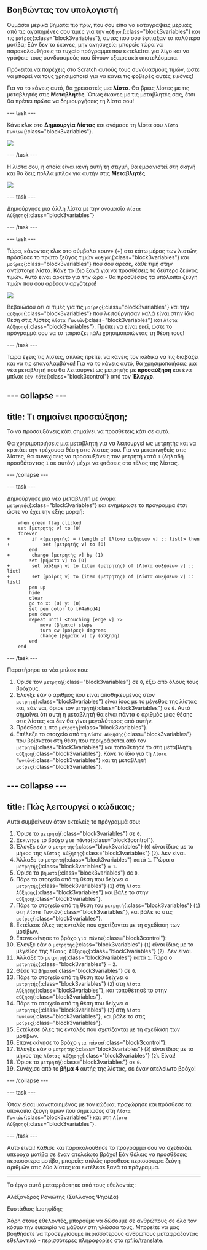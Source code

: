 ## Βοηθώντας τον υπολογιστή

Θυμάσαι μερικά βήματα πιο πριν, που σου είπα να καταγράψεις μερικές από τις αγαπημένες σου τιμές για την `αύξηση`{:class="block3variables"} και τις `μοίρες`{:class="block3variables"}, αυτές που σου έφτιαξαν τα καλύτερα μοτίβα; Εάν δεν το έκανες, μην ανησυχείς: μπορείς τώρα να παρακολουθήσεις το τυχαίο πρόγραμμα που εκτελείται για λίγο και να γράψεις τους συνδυασμούς που δίνουν εξαιρετικά αποτελέσματα.

Πρόκειται να παρέχεις στο Scratch αυτούς τους συνδυασμούς τιμών, ώστε να μπορεί να τους χρησιμοποιεί για να κάνει τις φοβερές αυτές εικόνες!

Για να το κάνεις αυτό, θα χρειαστείς μια **λίστα**. Θα βρεις λίστες με τις μεταβλητές στις **Μεταβλητές**. Όπως έκανες με τις μεταβλητές σας, έτσι θα πρέπει πρώτα να δημιουργήσεις τη λίστα σου!

--- task ---

Κάνε κλικ στο **Δημιουργία Λίστας** και ονόμασε τη λίστα σου `Λίστα Γωνιών`{:class="block3variables"}.

![](images/makeAList.png)

--- /task ---

Η λίστα σου, η οποία είναι κενή αυτή τη στιγμή, θα εμφανιστεί στη σκηνή και θα δεις πολλά μπλοκ για αυτήν στις **Μεταβλητές**.

![](images/listBlocks.png)

--- task ---

Δημιούργησε μια άλλη λίστα με την ονομασία `Λίστα Αύξησης`{:class="block3variables"}

--- /task ---

--- task ---

Τώρα, κάνοντας κλικ στο σύμβολο «συν» (**+**) στο κάτω μέρος των λιστών, πρόσθεσε το πρώτο ζεύγος τιμών `αύξηση`{:class="block3variables"} και `μοίρες`{:class="block3variables"} που σου άρεσε, κάθε τιμή στην αντίστοιχη λίστα. Κάνε το ίδιο ξανά για να προσθέσεις το δεύτερο ζεύγος τιμών. Αυτό είναι αρκετό για την ώρα - θα προσθέσεις τα υπόλοιπα ζεύγη τιμών που σου αρέσουν αργότερα!

![](images/helping2.png)

Βεβαιώσου ότι οι τιμές για τις `μοίρες`{:class="block3variables"} και την `αύξηση`{:class="block3variables"} που λειτούργησαν καλά είναι στην ίδια θέση στις λίστες `Λίστα Γωνιών`{:class="block3variables"} και `Λίστα Αύξησης`{:class="block3variables"}. Πρέπει να είναι εκεί, ώστε το πρόγραμμά σου να τα ταιριάζει πάλι χρησιμοποιώντας τη θέση τους!

--- /task ---

Τώρα έχεις τις λίστες, απλώς πρέπει να κάνεις τον κώδικα να τις διαβάζει και να τις επαναλαμβάνει! Για να το κάνεις αυτό, θα χρησιμοποιήσεις μια νέα μεταβλητή που θα λειτουργεί ως μετρητής με **προσαύξηση** και ένα μπλοκ `εάν τότε`{:class="block3control"} από τον **Έλεγχο**.

--- collapse ---
---
title: Τι σημαίνει προσαύξηση;
---

Το να προσαυξάνεις κάτι σημαίνει να προσθέτεις κάτι σε αυτό.

Θα χρησιμοποιήσεις μια μεταβλητή για να λειτουργεί ως μετρητής και να κρατάει την τρέχουσα θέση στις λίστες σου. Για να μετακινηθείς στις λίστες, θα συνεχίσεις να προσαυξάνεις τον μετρητή κατά `1` (δηλαδή προσθέτοντας `1` σε αυτόν) μέχρι να φτάσεις στο τέλος της λίστας.

--- /collapse ---

--- task ---

Δημιούργησε μια νέα μεταβλητή με όνομα `μετρητής`{:class="block3variables"} και ενημέρωσε το πρόγραμμα έτσι ώστε να έχει την εξής μορφή:

```blocks3
    when green flag clicked
    set [μετρητής v] to [0]
    forever 
+        if <(μετρητής) = (length of [Λίστα αυξήσεων v] :: list)> then 
+            set [μετρητής v] to [0]
        end
+        change [μετρητής v] by (1)
        set [βήματα v] to [0]
+        set [αύξηση v] to (item (μετρητής) of [Λίστα αυξήσεων v] :: list)
+        set [μοίρες v] to (item (μετρητής) of [Λίστα αυξήσεων v] :: list)
        pen up
        hide
        clear
        go to x: (0) y: (0)
        set pen color to [#4a6cd4]
        pen down
        repeat until <touching [edge v] ?> 
            move (βήματα) steps
            turn cw (μοίρες) degrees
            change [βήματα v] by (αύξηση)
        end
    end
```

--- /task ---

Παρατήρησε τα νέα μπλοκ που:

1. Όρισε τον `μετρητή`{:class="block3variables"} σε `0`, έξω από όλους τους βρόχους.
2. Έλεγξε εάν ο αριθμός που είναι αποθηκευμένος στον `μετρητή`{:class="block3variables"} είναι ίσος με το μέγεθος της λίστας και, εάν ναι, όρισε τον `μετρητή`{:class="block3variables"} σε `0`. Αυτό σημαίνει ότι αυτή η μεταβλητή θα είναι πάντα ο αριθμός μιας θέσης στις λίστες και δεν θα γίνει μεγαλύτερος από αυτήν.
3. Πρόσθεσε `1` στο `μετρητή`{:class="block3variables"}.
4. Επέλεξε το στοιχείο από τη `Λίστα Αύξησης`{:class="block3variables"} που βρίσκεται στη θέση που περιγράφεται από τον `μετρητή`{:class="block3variables"} και τοποθέτησέ το στη μεταβλητή `αύξηση`{:class="block3variables"}. Κάνε το ίδιο για τη `Λίστα Γωνιών`{:class="block3variables"} και τη μεταβλητή `μοίρες`{:class="block3variables"}.

--- collapse ---
---
title: Πώς λειτουργεί ο κώδικας;
---

Αυτά συμβαίνουν όταν εκτελείς το πρόγραμμά σου:

1. Όρισε το `μετρητή`{:class="block3variables"} σε `0`.
2. Ξεκίνησε το βρόχο `για πάντα`{:class="block3control"}.
3. Έλεγξε εάν ο `μετρητής`{:class="block3variables"} (`0`) είναι ίδιος με το μήκος της `Λίστας Αύξησης`{:class="block3variables"} (`2`). Δεν είναι.
4. Άλλαξε το `μετρητή`{:class="block3variables"} κατά `1`. Τ'ώρα ο `μετρητής`{:class="block3variables"} = `1`.
5. Όρισε τα `βήματα`{:class="block3variables"} σε `0`.
6. Πάρε το στοιχείο από τη θέση που δείχνει ο `μετρητής`{:class="block3variables"} (`1`) στη `Λίστα Αύξησης`{:class="block3variables"} και βάλε το στην `αύξηση`{:class="block3variables"}.
7. Πάρε το στοιχείο από τη θέση του `μετρητή`{:class="block3variables"} (`1`) στη `Λίστα Γωνιών`{:class="block3variables"}, και βάλε το στις `μοίρες`{:class="block3variables"}.
8. Εκτέλεσε όλες τις εντολές που σχετίζονται με τη σχεδίαση των μοτίβων.
9. Επανεκκίνησε το βρόχο `για πάντα`{:class="block3control"}:
10. Έλεγξε εάν ο `μετρητής`{:class="block3variables"} (`1`) είναι ίδιος με το μέγεθος της `Λίστας Αύξησης`{:class="block3variables"} (`2`). Δεν είναι.
11. Άλλαξε το `μετρητή`{:class="block3variables"} κατά `1`. Τώρα ο `μετρητής`{:class="block3variables"} = `2`.
12. Θέσε τα `βήματα`{:class="block3variables"} σε `0`.
13. Πάρε το στοιχείο από τη θέση που δείχνει ο `μετρητής`{:class="block3variables"} (`2`) στη `Λίστα Αύξησης`{:class="block3variables"}, και τοποθέτησέ το στην `αύξηση`{:class="block3variables"}.
14. Πάρε το στοιχείο από τη θέση που δείχνει ο `μετρητής`{:class="block3variables"} (`2`) στη `Λίστα Γωνιών`{:class="block3variables"}, και βάλε το στις `μοίρες`{:class="block3variables"}.
15. Εκτέλεσε όλες τις εντολές που σχετίζονται με τη σχεδίαση των μοτίβων.
16. Επανεκκίνησε το βρόχο `για πάντα`{:class="block3control"}:
17. Έλεγξε εάν ο `μετρητής`{:class="block3variables"} (`2`) είναι ίδιος με το μήκος της `Λίστας Αύξησης`{:class="block3variables"} (`2`). Είναι!
18. Όρισε το `μετρητή`{:class="block3variables"} σε `0`.
19. Συνέχισε από το **βήμα 4** αυτής της λίστας, σε έναν ατελείωτο βρόχο!

--- /collapse ---

--- task ---

Όταν είσαι ικανοποιημένος με τον κώδικα, προχώρησε και πρόσθεσε τα υπόλοιπα ζεύγη τιμών που σημείωσες στη `Λίστα Γωνιών`{:class="block3variables"} και στη `Λίστα Αύξησης`{:class="block3variables"}.

--- /task ---

Αυτό είναι! Κάθισε και παρακολούθησε το πρόγραμμά σου να σχεδιάζει υπέροχα μοτίβα σε έναν ατελείωτο βρόχο! Εάν θέλεις να προσθέσεις περισσότερα μοτίβα, μπορείς: απλώς πρόσθεσε περισσότερα ζεύγη αριθμών στις δύο λίστες και εκτέλεσε ξανά το πρόγραμμα.


***
Το έργο αυτό μεταφράστηκε από τους εθελοντές:

Αλέξανδρος Ρονιώτης (Σύλλογος ΨηφίΔα)

Ευστάθιος Ιωσηφίδης

Χάρη στους εθελοντές, μπορούμε να δώσουμε σε ανθρώπους σε όλο τον κόσμο την ευκαιρία να μάθουν στη γλώσσα τους. Μπορείτε να μας βοηθήσετε να προσεγγίσουμε περισσότερους ανθρώπους μεταφράζοντας εθελοντικά - περισσότερες πληροφορίες στο [rpf.io/translate](https://rpf.io/translate).